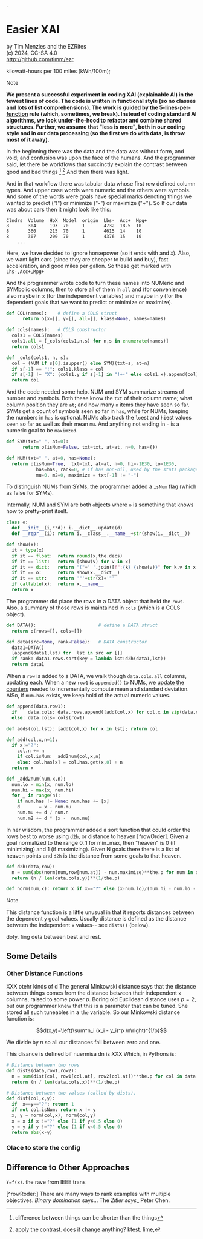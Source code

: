 .

# Easier XAI

by Tim Menzies and the EZRites  
(c) 2024, CC-SA 4.0  
http://github.com/timm/ezr


kilowatt-hours per 100 miles (kWh/100m);

>[!NOTE]
> <b> We present a successful  experiment in coding XAI (explainable AI) in the fewest
lines of code. The code is written in functional style (so no classes and lots
of list comprehensions).
The work is guided by the [5-lines-per-function](https://coderanch.com/t/733272/engineering/Lines-Code-lines)
rule (which, sometimes, we break).
Instead of coding standard
AI algorithms, we look under-the-hood to refactor and combine shared structures.
Further, we assume that "less is more", both in our coding style and
in our data processing (so the first we do with  data, is throw
most of it away).</b>

In the beginning there was the data and the data was without form,
and void; and confusion was upon the face of the humans.  And the
programmer  said, let there be workflows that 
succinctly  explain the contrast between good and bad things [^whycon] [^conplan]
And then there was light.

[^whycon]: difference between things can be shorter than the things
[^conplan]: apply the contrast. does it change anything? ktest. lime,

And in that workflow there was tabular data whose first row defined
column types. And upper case words were numeric and the others were
symbols. And some of the words were goals have special marks
denoting things we wanted to predict ("!") or  minimize ("-") or maximize ("+").  So
If our data was about cars then it might look like this:

```
Clndrs  Volume  HpX  Model  origin  Lbs-  Acc+  Mpg+
8       304     193  70     1       4732  18.5  10
8       360     215  70     1       4615  14    10
8       307     200  70     1       4376  15    10
	...
```

Here,  we have decided to ignore horsepower (so it ends
with and `X`). Also, we want light cars (since they are cheaper to
build and buy), fast acceleration, and good miles per gallon. So
these get marked with `Lhs-,Acc+,Mpg+`

And the programmer wrote code to turn these names into NUMeric and
SYMbolic columns, then to store all of them in `all` and (for
convenience) also maybe in `x` (for the independent variables) and maybe in `y` (for
the dependent goals that we want to predict or  minimize or maximize).

```python
def COL(names):    # define a COLS struct
      return o(x=[], y=[], all=[], klass=None, names=names)

def cols(names):   # COLS constructor
  cols1 = COLS(names)
  cols1.all = [_cols(cols1,n,s) for n,s in enumerate(names)]
  return cols1

def _cols(cols1, n, s):
  col = (NUM if s[0].isupper() else SYM)(txt=s, at=n)
  if s[-1] == "!": cols1.klass = col
  if s[-1] != "X": (cols1.y if s[-1] in "!+-" else cols1.x).append(col)
  return col
```

And the code needed some help. NUM and SYM summarize streams of number
and symbols. Both these know the `txt` of their column name; what
column position they are `at`;  and how many `n` items they have
seen so far. SYMs get a count of symbols seen so far in `has`, while for NUMs,
keeping the numbers in `has` is optional.  NUMs also track the `lo`est and
`hi`est values seen so far as well as their mean `mu`. And anything not ending
in `-` is a numeric goal to be `maximzed`.

```python
def SYM(txt=" ", at=0): 
      return o(isNum=False, txt=txt, at=at, n=0, has={})

def NUM(txt=" ", at=0, has=None):
  return o(isNum=True,  txt=txt, at=at, n=0, hi=-1E30, lo=1E30, 
           has=has, rank=0, # if has non-nil, used by the stats package
           mu=0, m2=0, maximize = txt[-1] != "-")
```

To distinguish NUMs from SYMs, the programmer added a `isNum` flag (which
as false for SYMs).

Internally, NUM and SYM are both `o`bjects where `o` is something
that knows how to pretty-print itself.

```python
class o:
  def __init__(i,**d): i.__dict__.update(d)
  def __repr__(i): return i.__class__.__name__+str(show(i.__dict__))

def show(x):
  it = type(x)
  if it == float:  return round(x,the.decs)
  if it == list:   return [show(v) for v in x]
  if it == dict:   return "("+' '.join([f":{k} {show(v)}" for k,v in x.items()])+")"
  if it == o:      return show(x.__dict__)
  if it == str:    return '"'+str(x)+'"'
  if callable(x):  return x.__name__
  return x
```

The programmer did place the rows in a DATA object that held the `rows`. Also,
a summary of those rows is maintained in `cols` (which is a COLS object). 

```python
def DATA():                       # define a DATA struct
  return o(rows=[], cols=[])

def data(src=None, rank=False):   # DATA constructor
  data1=DATA()
  [append(data1,lst) for  lst in src or []]
  if rank: data1.rows.sort(key = lambda lst:d2h(data1,lst))
  return data1
```

When a `row` is added to a DATA, we walk though `data.cols.all`
columns, updating each.  When  a new `row1` is `appended()` to NUMs,
we [update the
counters](https://en.wikipedia.org/wiki/Algorithms_for_calculating_variance)
needed to incrementally compute mean and standard deviation. AlSo, if `num.has`
exists, we keep hold of the actual numeric values.

```python
def append(data,row1):
  if    data.cols: data.rows.append([add(col,x) for col,x in zip(data.cols.all,row1)])
  else: data.cols= cols(row1)

def adds(col,lst): [add(col,x) for x in lst]; return col

def add(col,x,n=1):
  if x!="?":
    col.n += n
    if col.isNum: _add2num(col,x,n)
    else: col.has[x] = col.has.get(x,0) + n
  return x

def _add2num(num,x,n):
  num.lo = min(x, num.lo)
  num.hi = max(x, num.hi)
  for _ in range(n):
    if num.has != None: num.has += [x]
    d       = x - num.mu
    num.mu += d / num.n
    num.m2 += d * (x -  num.mu)
```

In her wisdom, the programmer added a sort function that could order the rows
best to worse using `d2h`, or distance to heaven [^rowOrder]. Given a goal
normalized to the range 0..1 for min..max, then "heaven" is 0 (if minimizing)
and 1 (if maximizing). Given N goals there there is a list of heaven points
and `d2h` is the distance from some goals to that  heaven.

```python
def d2h(data,row):
  n = sum(abs(norm(num,row[num.at]) - num.maximize)**the.p for num in data.cols.y)
  return (n / len(data.cols.y))**(1/the.p)

def norm(num,x): return x if x=="?" else (x-num.lo)/(num.hi - num.lo - 1E-30)
```

> [!NOTE]
> This distance function is a little unusual in that it reports
distances between the dependent `y` goal values. Usually distance is defined as the
distance between the independent `x` values-- see `dists()` (below).

doty. fing deta between best and rest.



## Some Details

### Other Distance Functions

XXX otehr kinds of d
The general Minkowski distance  says that the distance between things
comes from the distance between their independent `x` columns,  raised to some power $p$.
Boring old Euclidean distance uses $p=2$, but our programmer knew that
this is a parameter that can be tuned. She stored all such tuneables
in a `the` variable. So our Minkowski distance function is:

$$d(x,y)=\left(\sum^n_i (x_i - y_i)^p /n\right)^{1/p}$$

We divide by $n$ so all our distances fall between zero and one.

This disance is defined bif nuermisa dn is XXX
Which, in Pythons is:

```python
# Distance between two rows
def dists(data,row1,row2):
  n = sum(dist(col, row1[col.at], row2[col.at])**the.p for col in data.cols.x)
  return (n / len(data.cols.x))**(1/the.p)

# Distance between two values (called by dists).
def dist(col,x,y):
  if  x==y=="?": return 1
  if not col.isNum: return x != y
  x, y = norm(col,x), norm(col,y)
  x = x if x !="?" else (1 if y<0.5 else 0)
  y = y if y !="?" else (1 if x<0.5 else 0)
  return abs(x-y)
```	

### Olace to store the config

## Difference to Other Approaches

`Y=f(x)`. the rave from IEEE  trans

[^rowRoder:] There are many ways to rank examples with multiple objectives. 
_Binary domination_ says...
The _Zitler says__
Peter Chen.

